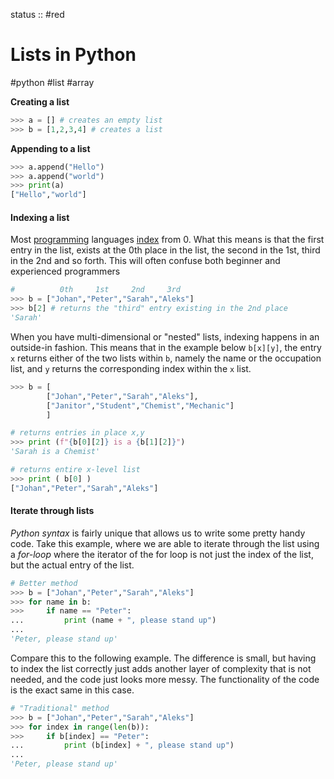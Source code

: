 status :: #red 

# Lists in Python

\#python #list #array

**Creating a list**

````Python
>>> a = [] # creates an empty list
>>> b = [1,2,3,4] # creates a list
````

**Appending to a list**

````Python
>>> a.append("Hello")
>>> a.append("world")
>>> print(a)
["Hello","world"]
````

#### Indexing a list

Most [programming](../Programming.md) languages [index](../../0%20and%201%20indexing.md) from 0. What this means is that the first entry in the list, exists at the 0th place in the list, the second in the 1st, third in the 2nd and so forth. This will often confuse both beginner and experienced programmers

````Python
#          0th	   1st     2nd     3rd
>>> b = ["Johan","Peter","Sarah","Aleks"]
>>> b[2] # returns the "third" entry existing in the 2nd place
'Sarah'
````

When you have multi-dimensional or "nested" lists, indexing happens in an outside-in fashion. This means that in the example below `b[x][y]`, the entry `x` returns either of the two lists within `b`, namely the name or the occupation list, and `y` returns the corresponding index within the `x` list.

````Python
>>> b = [
		["Johan","Peter","Sarah","Aleks"],
		["Janitor","Student","Chemist","Mechanic"]
		]

# returns entries in place x,y
>>> print (f"{b[0][2]} is a {b[1][2]}")
'Sarah is a Chemist'

# returns entire x-level list
>>> print ( b[0] )
["Johan","Peter","Sarah","Aleks"]
````

#### Iterate through lists

*Python syntax* is fairly unique that allows us to write some pretty handy code. Take this example, where we are able to iterate through the list using a *for-loop* where the iterator of the for loop is not just the index of the list, but the actual entry of the list.

````Python
# Better method
>>> b = ["Johan","Peter","Sarah","Aleks"]
>>> for name in b:
>>>		if name == "Peter":
...			print (name + ", please stand up")
...
'Peter, please stand up'
````

Compare this to the following example. The difference is small, but having to index the list correctly just adds another layer of complexity that is not needed, and the code just looks more messy. The functionality of the code is the exact same in this case.

````Python
# "Traditional" method
>>> b = ["Johan","Peter","Sarah","Aleks"]
>>> for index in range(len(b)):
>>>		if b[index] == "Peter":
...			print (b[index] + ", please stand up")
...
'Peter, please stand up'
````
